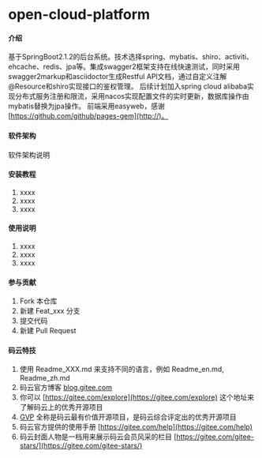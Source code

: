 # open-cloud-platform

#### 介绍
基于SpringBoot2.1.2的后台系统。技术选择spring、mybatis、shiro、activiti、ehcache、redis、jpa等。集成swagger2框架支持在线快速测试，同时采用swagger2markup和asciidoctor生成Restful API文档，通过自定义注解@Resource和shiro实现接口的鉴权管理。
后续计划加入spring cloud alibaba实现分布式服务注册和限流，采用nacos实现配置文件的实时更新，数据库操作由mybatis替换为jpa操作。
前端采用easyweb，感谢[https://github.com/github/pages-gem](http://)。


#### 软件架构
软件架构说明


#### 安装教程

1. xxxx
2. xxxx
3. xxxx

#### 使用说明

1. xxxx
2. xxxx
3. xxxx

#### 参与贡献

1. Fork 本仓库
2. 新建 Feat_xxx 分支
3. 提交代码
4. 新建 Pull Request


#### 码云特技

1. 使用 Readme\_XXX.md 来支持不同的语言，例如 Readme\_en.md, Readme\_zh.md
2. 码云官方博客 [blog.gitee.com](https://blog.gitee.com)
3. 你可以 [https://gitee.com/explore](https://gitee.com/explore) 这个地址来了解码云上的优秀开源项目
4. [GVP](https://gitee.com/gvp) 全称是码云最有价值开源项目，是码云综合评定出的优秀开源项目
5. 码云官方提供的使用手册 [https://gitee.com/help](https://gitee.com/help)
6. 码云封面人物是一档用来展示码云会员风采的栏目 [https://gitee.com/gitee-stars/](https://gitee.com/gitee-stars/)